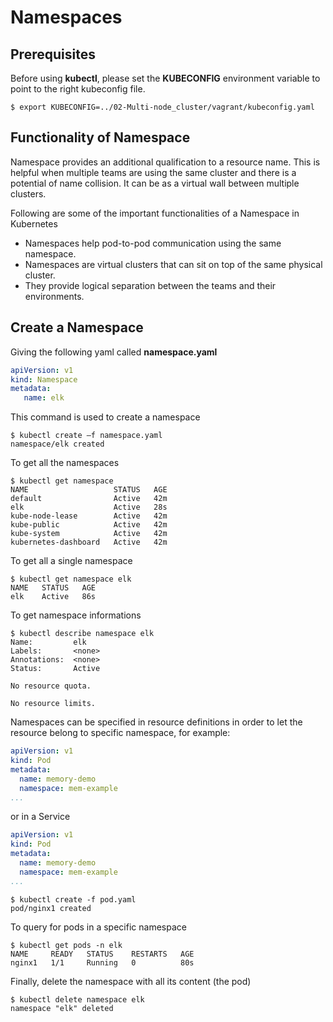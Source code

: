 # Namespaces

## Prerequisites

Before using **kubectl**, please set the **KUBECONFIG** environment variable to point to the right kubeconfig file.

```console
$ export KUBECONFIG=../02-Multi-node_cluster/vagrant/kubeconfig.yaml
```

## Functionality of Namespace

Namespace provides an additional qualification to a resource name. This is helpful when multiple teams are using the same cluster and there is a potential of name collision. It can be as a virtual wall between multiple clusters.


Following are some of the important functionalities of a Namespace in Kubernetes

- Namespaces help pod-to-pod communication using the same namespace.
- Namespaces are virtual clusters that can sit on top of the same physical cluster.
- They provide logical separation between the teams and their environments.

## Create a Namespace

Giving the following yaml called **namespace.yaml**

```yaml
apiVersion: v1
kind: Namespace
metadata:
   name: elk
```

This command is used to create a namespace

```console
$ kubectl create –f namespace.yaml
namespace/elk created
```

To get all the namespaces

```console
$ kubectl get namespace                                                                                                      
NAME                   STATUS   AGE
default                Active   42m
elk                    Active   28s
kube-node-lease        Active   42m
kube-public            Active   42m
kube-system            Active   42m
kubernetes-dashboard   Active   42m
```

To get all a single namespace

```console
$ kubectl get namespace elk
NAME   STATUS   AGE
elk    Active   86s
```

To get namespace informations

```console
$ kubectl describe namespace elk
Name:         elk
Labels:       <none>
Annotations:  <none>
Status:       Active

No resource quota.

No resource limits.
```

Namespaces can be specified in resource definitions in order to let the resource belong to specific namespace, for example:

```yaml
apiVersion: v1
kind: Pod
metadata:
  name: memory-demo
  namespace: mem-example
...
```

or in a Service

```yaml
apiVersion: v1
kind: Pod
metadata:
  name: memory-demo
  namespace: mem-example
...
```

```console
$ kubectl create -f pod.yaml  
pod/nginx1 created
```

To query for pods in a specific namespace


```console
$ kubectl get pods -n elk
NAME     READY   STATUS    RESTARTS   AGE
nginx1   1/1     Running   0          80s
```

Finally, delete the namespace with all its content (the pod)

```console
$ kubectl delete namespace elk
namespace "elk" deleted
```